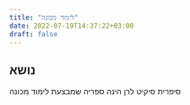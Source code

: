 ```yaml
---
title: "לימוד מכונה"
date: 2022-07-19T14:37:22+03:00
draft: false
---
```

## נושא
סיפרית סיקיט לרן הינה ספריה שמבצעת לימוד מכונה